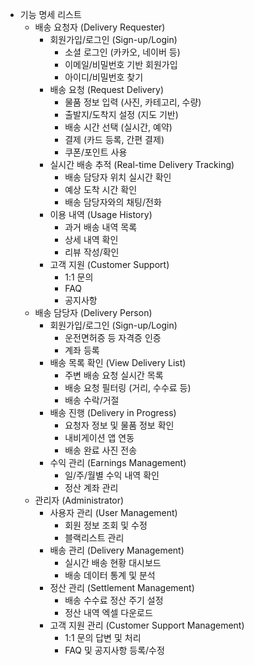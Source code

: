 - 기능 명세 리스트
  - 배송 요청자 (Delivery Requester)
    - 회원가입/로그인 (Sign-up/Login)
      - 소셜 로그인 (카카오, 네이버 등)
      - 이메일/비밀번호 기반 회원가입
      - 아이디/비밀번호 찾기
    - 배송 요청 (Request Delivery)
      - 물품 정보 입력 (사진, 카테고리, 수량)
      - 출발지/도착지 설정 (지도 기반)
      - 배송 시간 선택 (실시간, 예약)
      - 결제 (카드 등록, 간편 결제)
      - 쿠폰/포인트 사용
    - 실시간 배송 추적 (Real-time Delivery Tracking)
      - 배송 담당자 위치 실시간 확인
      - 예상 도착 시간 확인
      - 배송 담당자와의 채팅/전화
    - 이용 내역 (Usage History)
      - 과거 배송 내역 목록
      - 상세 내역 확인
      - 리뷰 작성/확인
    - 고객 지원 (Customer Support)
      - 1:1 문의
      - FAQ
      - 공지사항
  - 배송 담당자 (Delivery Person)
    - 회원가입/로그인 (Sign-up/Login)
      - 운전면허증 등 자격증 인증
      - 계좌 등록
    - 배송 목록 확인 (View Delivery List)
      - 주변 배송 요청 실시간 목록
      - 배송 요청 필터링 (거리, 수수료 등)
      - 배송 수락/거절
    - 배송 진행 (Delivery in Progress)
      - 요청자 정보 및 물품 정보 확인
      - 내비게이션 앱 연동
      - 배송 완료 사진 전송
    - 수익 관리 (Earnings Management)
      - 일/주/월별 수익 내역 확인
      - 정산 계좌 관리
  - 관리자 (Administrator)
    - 사용자 관리 (User Management)
      - 회원 정보 조회 및 수정
      - 블랙리스트 관리
    - 배송 관리 (Delivery Management)
      - 실시간 배송 현황 대시보드
      - 배송 데이터 통계 및 분석
    - 정산 관리 (Settlement Management)
      - 배송 수수료 정산 주기 설정
      - 정산 내역 엑셀 다운로드
    - 고객 지원 관리 (Customer Support Management)
      - 1:1 문의 답변 및 처리
      - FAQ 및 공지사항 등록/수정
